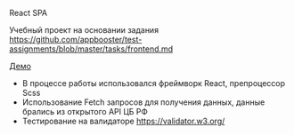 React SPA

Учебный проект на основании задания https://github.com/appbooster/test-assignments/blob/master/tasks/frontend.md

[Демо](http://mich-man.ru/projects/currency-converter/index.html)

- В процессе работы использовался фреймворк React, препроцессор Scss
- Использование Fetch запросов для получения данных, данные брались из открытого API ЦБ РФ
- Тестирование на валидаторе https://validator.w3.org/